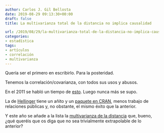 ```yaml
---
author: Carlos J. Gil Bellosta
date: 2019-08-29 09:13:30+00:00
draft: false
title: La multivarianza total de la distancia no implica causalidad

url: /2019/08/29/la-multivarianza-total-de-la-distancia-no-implica-causalidad/
categories:
- estadística
tags:
- artículos
- correlación
- multivarianza
---
```





Quería ser el primero en escribirlo. Para la posteridad.







Tenemos la correlación/covarianza, con todos sus usos y abusos.







En el 2011 se habló un tiempo de [esto](https://www.datanalytics.com/2011/12/19/%c2%bfla-correlacion-del-siglo-xxi/). Luego nunca más se supo.







La de [Hellinger](https://arxiv.org/abs/1810.10276) tiene un añito y un [paquete en CRAN](https://cran.r-project.org/web/packages/HellCor/index.html), menos trabajo de relaciones públicas y, no obstante, el mismo éxito que la anterior.







Y este año se añade a la lista la [multivarianza de la distancia](https://projecteuclid.org/euclid.aos/1564797863) que, bueno, ¿qué queréis que os diga que no sea trivialmente extrapolable de lo anterior?



